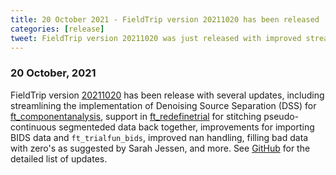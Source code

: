 ```yaml
---
title: 20 October 2021 - FieldTrip version 20211020 has been released
categories: [release]
tweet: FieldTrip version 20211020 was just released with improved streamlining of the implementation of Denoising Source Separation (DSS), filling bad data with zero's as suggested by @jessen_sarah, and many more updates. See http://www.fieldtriptoolbox.org/#20-october-2021
---
```


### 20 October, 2021

FieldTrip version [20211020](http://github.com/fieldtrip/fieldtrip/releases/tag/20211020) has been release with several updates, including streamlining the implementation of Denoising Source Separation (DSS) for [ft_componentanalysis](/reference/ft_componentanalysis), support in [ft_redefinetrial](/reference/ft_redefinetrial) for stitching pseudo-continuous segmenteded data back together, improvements for importing BIDS data and `ft_trialfun_bids`, improved nan handling, filling bad data with zero's as suggested by Sarah Jessen, and more. See [GitHub](https://github.com/fieldtrip/fieldtrip/compare/20210912...20211020) for the detailed list of updates.
